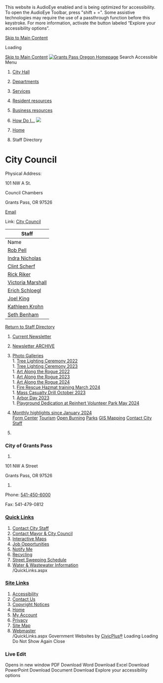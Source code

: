  

This website is AudioEye enabled and is being optimized for accessibility. To open the AudioEye Toolbar, press "shift + =". Some assistive technologies may require the use of a passthrough function before this keystroke. For more information, activate the button labeled “Explore your accessibility options”.

  [Skip to Main Content](https://www.grantspassoregon.gov/Directory.aspx?DID=14/)  

Loading

  [Skip to Main Content](https://www.grantspassoregon.gov/Directory.aspx?DID=14/)   [![Grants Pass Oregon Homepage](images/4d997f8c09722b4eacf6318f4363e17ed2e0f4edf7f8b8347179496f0390dc35.png)](https://www.grantspassoregon.gov/)   [](https://www.grantspassoregon.gov/Search/Results) Search 
Accessible Menu
 1.  [City Hall](https://www.grantspassoregon.gov/27/City-Hall) 
 1.  [Departments](https://www.grantspassoregon.gov/129/Departments) 
 1.  [Services](https://www.grantspassoregon.gov/101/Services) 
 1.  [Resident resources](https://www.grantspassoregon.gov/31/Resident-resources) 
 1.  [Business resources](https://www.grantspassoregon.gov/35/Business-resources) 
 1.  [How Do I...](https://www.grantspassoregon.gov/9/How-Do-I) 
  ![](images/f2629c7bd3247401fccbfb3c70074f0236ff5ccbc4eb05e22ac8fee8eb30e627.jpg)  

 1.  [Home](https://www.grantspassoregon.gov/) 
 1. Staff Directory

# City Council

  Physical Address:

101 NW A St.

Council Chambers

Grants Pass, OR 97526

 [Email](mailto:mayorcouncil@grantspassoregon.gov) 

Link: [City Council](https://www.grantspassoregon.gov/173/City-Council) 

|Staff|
|---|
|Name|Title|Email|Phone|Additional Phone|
|[Rob Pell](https://www.grantspassoregon.gov/directory.aspx?EID=299)|Ward 1 Representation|[Email Rob Pell](mailto:rpell@grantspassoregon.gov)|[541-476-7578]()| |
|[Indra Nicholas](https://www.grantspassoregon.gov/directory.aspx?EID=361)|Ward 1 Representation|[Email Indra Nicholas](mailto:inicholas@grantspassoregon.gov)|[541-450-6000]()| |
|[Clint Scherf](https://www.grantspassoregon.gov/directory.aspx?EID=364)|Mayor|[Email Clint Scherf](mailto:cscherf@grantspassoregon.gov)|[541-450-6000]()| |
|[Rick Riker](https://www.grantspassoregon.gov/directory.aspx?EID=101)|Ward 2 Representative & Council Vice-President for 2024|[Email Rick Riker](mailto:rriker@grantspassoregon.gov)|[541-479-7333]()| |
|[Victoria Marshall](https://www.grantspassoregon.gov/directory.aspx?EID=363)|Ward 2 Representative|[Email Victoria Marshall](mailto:vmarshall@grantspassoregon.gov)|[541-450-6000]()| |
|[Erich Schloegl](https://www.grantspassoregon.gov/directory.aspx?EID=360)|Ward 3 Representative|[Email Erich Schloegl](mailto:eschloegl@grantspassoregon.gov)|[541-450-6000]()| |
|[Joel King](https://www.grantspassoregon.gov/directory.aspx?EID=271)|Ward 4 Representative|[Email Joel King](mailto:jking@grantspassoregon.gov)|[541-761-7538]()| |
|[Kathleen Krohn](https://www.grantspassoregon.gov/directory.aspx?EID=362)|Ward 4 Representative|[Email Kathleen Krohn](mailto:kkrohn@grantspassoregon.gov)|[541-450-6000]()| |
|[Seth Benham](https://www.grantspassoregon.gov/directory.aspx?EID=365)|Ward 3 Representative|[Email Seth Benham](mailto:sbenham@grantspassoregon.gov)|[5414506000]()| |

  [Return to Staff Directory](https://www.grantspassoregon.gov/Directory.aspx)  

 1.   [Current Newsletter](https://www.grantspassoregon.gov/CivicAlerts.aspx?CID=15)  
 1.   [Newsletter ARCHIVE](https://www.grantspassoregon.gov/604/City-Newsletter-ARCHIVE)  
 1.   [Photo Galleries](https://www.grantspassoregon.gov/1776/Photo-Galleries)  [](https://www.grantspassoregon.gov/Directory.aspx?DID=14/)  
    1.   [Tree Lighting Ceremony 2022](https://www.grantspassoregon.gov/1778/Tree-Lighting-Ceremony-2022)  
    1.   [Tree Lighting Ceremony 2023](https://www.grantspassoregon.gov/1977/Tree-Lighting-Ceremony-2023)  
    1.   [Art Along the Rogue 2022](https://www.grantspassoregon.gov/1827/Art-Along-the-Rogue-2022)  
    1.   [Art Along the Rogue 2023](https://www.grantspassoregon.gov/1973/Art-Along-the-Rogue-2023)  
    1.   [Art Along the Rogue 2024](https://www.grantspassoregon.gov/2035/Art-Along-the-Rogue-2024)  
    1.   [Fire Rescue Hazmat training March 2024](https://www.grantspassoregon.gov/1996/Fire-Rescue-Hazmat-training-March-2024)  
    1.   [Mass Casualty Drill October 2023](https://www.grantspassoregon.gov/2036/Mass-Casualty-Drill-October-2023)  
    1.   [Arbor Day 2023](https://www.grantspassoregon.gov/1777/Arbor-Day-2023)  
    1.   [Playground Dedication at Reinhert Volunteer Park May 2024](https://www.grantspassoregon.gov/2010/Playground-Dedication-at-Reinhert-Volunt)  
 1.   [Monthly highlights since January 2024](https://www.grantspassoregon.gov/2011/Monthly-highlights-since-January-2024)  
  [Form Center](https://www.grantspassoregon.gov/formcenter)   [Tourism](https://visitgrantspass.com/)   [Open Burning](https://www.grantspassoregon.gov/1501)   [Parks](https://www.grantspassoregon.gov/286)   [GIS Mapping](https://grantspassoregon.maps.arcgis.com/home/index.html)   [Contact City Staff](https://www.grantspassoregon.gov/Directory.aspx)  

 1.    

 [](https://www.grantspassoregon.gov/)    

### City of Grants Pass

 1.    

101 NW A Street   

Grants Pass, OR 97526   

 1.    

Phone: [541-450-6000]()    

Fax: 541-479-0812   

  [](https://www.facebook.com/grantspassoregon)   [](https://www.youtube.com/channel/UCFjrr14u5HzbcEWGLjRrSSw)   [](https://www.instagram.com/grantspassoregon/)   [](https://www.nextdoor.com/city/feed/19739806)   [](https://www.linkedin.com/company/city-of-grants-pass)  

###  [Quick Links](https://www.grantspassoregon.gov/QuickLinks.aspx?CID=141) 

 1.  [Contact City Staff](https://www.grantspassoregon.gov/directory)  
 1.  [Contact Mayor & City Council](https://www.grantspassoregon.gov/173/City-Council)  
 1.  [Interactive Maps](https://grantspassoregon.maps.arcgis.com/home/gallery.html?view=grid&sortOrder=desc&sortField=numviews)  
 1.  [Job Opportunities](https://www.governmentjobs.com/careers/grantspassor)  
 1.  [Notify Me](https://www.grantspassoregon.gov/list.aspx)  
 1.  [Recycling](https://www.grantspassoregon.gov/215/Recycling-in-the-Grants-Pass-Area)  
 1.  [Street Sweeping Schedule](https://www.grantspassoregon.gov/1113/Street-Sweeping-Schedule)  
 1.  [Water & Wastewater Information](https://www.grantspassoregon.gov/983/Water-and-Wastewater-Information)  
 /QuickLinks.aspx 

###  [Site Links](https://www.grantspassoregon.gov/QuickLinks.aspx?CID=142) 

 1.  [Accessibility](https://www.grantspassoregon.gov/accessibility)  
 1.  [Contact Us](https://www.grantspassoregon.gov/directory)  
 1.  [Copyright Notices](https://www.grantspassoregon.gov/site/copyright)  
 1.  [Home](https://www.grantspassoregon.gov/)  
 1.  [My Account](https://www.grantspassoregon.gov/myaccount)  
 1.  [Privacy](https://www.grantspassoregon.gov/privacy)  
 1.  [Site Map](https://www.grantspassoregon.gov/sitemap)  
 1.  [Webmaster](https://www.grantspassoregon.gov/Directory.aspx?DID=26)  
 /QuickLinks.aspx Government Websites by [CivicPlus®](https://connect.civicplus.com/referral)  Loading Loading Do Not Show Again Close 

### Live Edit

 [](https://www.grantspassoregon.gov/)   []()  []()  Opens in new window PDF Download Word Download Excel Download PowerPoint Download Document Download Explore your accessibility options 